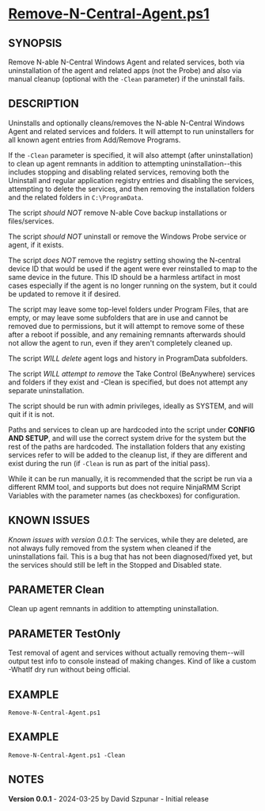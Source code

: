 # [Remove-N-Central-Agent.ps1](./Remove-N-Central-Agent.ps1)

## SYNOPSIS
Remove N-able N-Central Windows Agent and related services, both via uninstallation of the agent and related apps (not the Probe) and also via manual cleanup (optional with the `-Clean` parameter) if the uninstall fails.

## DESCRIPTION
Uninstalls and optionally cleans/removes the N-able N-Central Windows Agent and related services and folders. It will attempt to run uninstallers for all known agent entries from Add/Remove Programs.

If the `-Clean` parameter is specified, it will also attempt (after uninstallation) to clean up agent remnants in addition to attempting uninstallation--this includes stopping and disabling related services, removing both the Uninstall and regular application registry entries and disabling the services, attempting to delete the services, and then removing the installation folders and the related folders in `C:\ProgramData`.

The script _should NOT_ remove N-able Cove backup installations or files/services.

The script _should NOT_ uninstall or remove the Windows Probe service or agent, if it exists.

The script _does NOT_ remove the registry setting showing the N-central device ID that would be used if the agent were ever reinstalled to map to the same device in the future. This ID should be a harmless artifact in most cases especially if the agent is no longer running on the system, but it could be updated to remove it if desired.

The script may leave some top-level folders under Program Files, that are empty, or may leave some subfolders that are in use and cannot be removed due to permissions, but it will attempt to remove some of these after a reboot if possible, and any remaining remnants afterwards should not allow the agent to run, even if they aren't completely cleaned up.

The script _WILL delete_ agent logs and history in ProgramData subfolders.

The script _WILL attempt to remove_ the Take Control (BeAnywhere) services and folders if they exist and -Clean is specified, but does not attempt any separate uninstallation.

The script should be run with admin privileges, ideally as SYSTEM, and will quit if it is not.

Paths and services to clean up are hardcoded into the script under **CONFIG AND SETUP**, and will use the correct system drive for the system but the rest of the paths are hardcoded. The installation folders that any existing services refer to will be added to the cleanup list, if they are different and exist during the run (if `-Clean` is run as part of the initial pass).

While it can be run manually, it is recommended that the script be run via a different RMM tool, and supports but does not require NinjaRMM Script Variables with the parameter names (as checkboxes) for configuration.

## KNOWN ISSUES
*Known issues with version 0.0.1:* The services, while they are deleted, are not always fully removed from the system when cleaned if the uninstallations fail. This is a bug that has not been diagnosed/fixed yet, but the services should still be left in the Stopped and Disabled state.

## PARAMETER Clean
Clean up agent remnants in addition to attempting uninstallation.

## PARAMETER TestOnly
Test removal of agent and services without actually removing them--will output test info to console instead of making changes. Kind of like a custom -WhatIf dry run without being official.

## EXAMPLE
```
Remove-N-Central-Agent.ps1
```

## EXAMPLE
```
Remove-N-Central-Agent.ps1 -Clean
```

## NOTES
**Version 0.0.1** - 2024-03-25 by David Szpunar - Initial release
